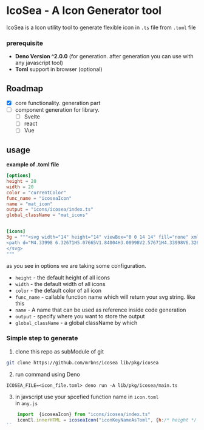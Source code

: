 # IcoSea - A Icon Generator tool

IcoSea is a Icon utility tool to generate flexible icon in `.ts` file from
`.toml` file

### prerequisite

- **Deno Version ^2.0.0** (for generation. after generation you can use with any
  javascript tool)
- **Toml** support in browser (optional)

## Roadmap

- [x] core functionality. generation part
- [ ] component generation for library.
  - [ ] Svelte
  - [ ] react
  - [ ] Vue

## usage

**example of .toml file**

```toml
[options]
height = 20
width = 20
color = "currentColor"
func_name = "icoseaIcon"
name = "mat_icon"
output = "icons/icosea/index.ts"
global_className = "mat_icons"


[icons]
3g = """<svg width="14" height="14" viewBox="0 0 14 14" fill="none" xmlns="http://www.w3.org/2000/svg">
<path d="M4.33998 6.32671H5.07665V1.84004H3.08998V2.57671H4.33998V6.32671ZM7.25665 6.32671H10.4933V5.59004H7.99331V4.40421H10.4933V1.84004H7.25665V2.57671H9.75665V3.76337H7.25665V6.32671ZM2.25665 12.16H2.99331V8.41004H4.33998V10.91H5.07665V8.41004H6.42331V12.16H7.15998V7.67337H2.25665V12.16ZM8.50665 12.16H9.24331V10.91H11.7433V7.67337H8.50665V12.16ZM9.24331 10.1734V8.41004H11.0066V10.1734H9.24331ZM0.333313 13.6667V0.333374H13.6666V13.6667H0.333313Z" fill="black"/>
</svg>
"""
```

as you see in options we are taking some configuration.

- `height` - the default height of all icons
- `width` - the default width of all icons
- `color` - the default color of all icon
- `func_name` - callable function name which will return your svg string. like
  this
- `name` - A name that can be used as reference inside code generation
- `output` - specify where you want to store the output
- `global_className` - a global className by which

### Simple step to generate

1. clone this repo as subModule of git

```sh
git clone https://github.com/mrbns/icosea lib/pkg/icosea
```

2. run command using Deno

```shell
ICOSEA_FILE=<icon_file.toml> deno run -A lib/pkg/icosea/main.ts
```

3. in javscript use your spcefied function name in `icon.toml` <br> in `any.js`

```js
    import  {icoseaIcon} from "icons/icosea/index.ts"
    iconEl.innerHTML = icoseaIcon("iconKeyNameAsToml", {h:/* height */: 20, w/* width */: "20px", c/* color */:"#fff", cls/* individual className */: "heckingName"})
``
```
